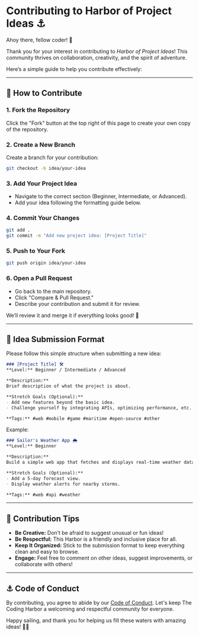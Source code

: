 # Contributing to Harbor of Project Ideas ⚓

Ahoy there, fellow coder! 👋

Thank you for your interest in contributing to *Harbor of Project Ideas*! 
This community thrives on collaboration, creativity, and the spirit of adventure. 

Here’s a simple guide to help you contribute effectively:

---

## 🧭 How to Contribute

### 1. Fork the Repository
Click the "Fork" button at the top right of this page to create your own copy of the repository.

### 2. Create a New Branch
Create a branch for your contribution:
```bash
git checkout -b idea/your-idea
```

### 3. Add Your Project Idea
- Navigate to the correct section (Beginner, Intermediate, or Advanced).
- Add your idea following the formatting guide below.

### 4. Commit Your Changes
```bash
git add .
git commit -m "Add new project idea: [Project Title]"
```

### 5. Push to Your Fork
```bash
git push origin idea/your-idea
```

### 6. Open a Pull Request
- Go back to the main repository.
- Click "Compare & Pull Request."
- Describe your contribution and submit it for review.

We’ll review it and merge it if everything looks good! 🎉

---

## 🧡 Idea Submission Format
Please follow this simple structure when submitting a new idea:

```markdown
### [Project Title] 🛠️
**Level:** Beginner / Intermediate / Advanced

**Description:**
Brief description of what the project is about.

**Stretch Goals (Optional):**
- Add new features beyond the basic idea.
- Challenge yourself by integrating APIs, optimizing performance, etc.

**Tags:** #web #mobile #game #maritime #open-source #other
```

Example:

```markdown
### Sailor's Weather App 🌦️
**Level:** Beginner

**Description:**
Build a simple web app that fetches and displays real-time weather data for a given sailing location.

**Stretch Goals (Optional):**
- Add a 5-day forecast view.
- Display weather alerts for nearby storms.

**Tags:** #web #api #weather
```

---

## 🌟 Contribution Tips
- **Be Creative:** Don’t be afraid to suggest unusual or fun ideas!
- **Be Respectful:** This Harbor is a friendly and inclusive place for all.
- **Keep It Organized:** Stick to the submission format to keep everything clean and easy to browse.
- **Engage:** Feel free to comment on other ideas, suggest improvements, or collaborate with others!

---

## ⚓ Code of Conduct
By contributing, you agree to abide by our [Code of Conduct](./CODE_OF_CONDUCT.md).
Let's keep The Coding Harbor a welcoming and respectful community for everyone.

Happy sailing, and thank you for helping us fill these waters with amazing ideas! 🚢✨
